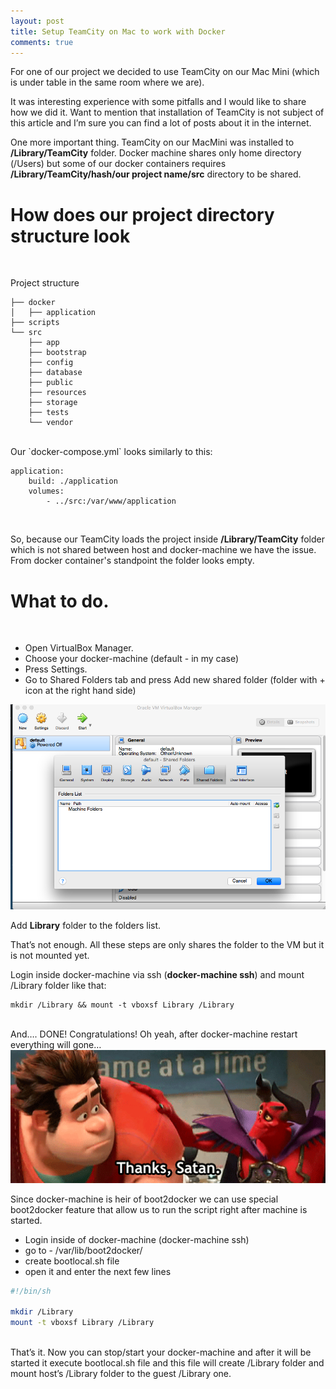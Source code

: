 ```yaml
---
layout: post
title: Setup TeamCity on Mac to work with Docker
comments: true
---
```

For one of our project we decided to use TeamCity on our Mac Mini (which is under table in the same room where we are).

It was interesting experience with some pitfalls and I would like to share how we did it.
Want to mention that installation of TeamCity is not subject of this article and I’m sure you can find a lot of posts about it in the internet.

One more important thing. TeamCity on our MacMini was installed to **/Library/TeamCity** folder. 
Docker machine shares only home directory (/Users) but some of our docker containers requires **/Library/TeamCity/hash/our project name/src** directory to be shared.


<h1>How does our project directory structure look</h1>
<br/>

Project structure

```
├── docker
│   ├── application
├── scripts
└── src
    ├── app
    ├── bootstrap
    ├── config
    ├── database
    ├── public
    ├── resources
    ├── storage
    ├── tests
    └── vendor
```

<br/>
Our `docker-compose.yml` looks similarly to this:


```
application:
    build: ./application
    volumes:
        - ../src:/var/www/application
```
<br/>

So, because our TeamCity loads the project inside **/Library/TeamCity** folder which is not shared between host and docker-machine we have the issue. From docker container's standpoint the folder looks empty.

<h1>What to do.</h1>
<br/>

* Open VirtualBox Manager.
* Choose your docker-machine (default - in my case)
* Press Settings.
* Go to Shared Folders tab and press Add new shared folder (folder with + icon at the right hand side)

<a target="_blank" href="/assets/img/vbox_manager_gui.png"><img alt="vbox manager gui" src="/assets/img/vbox_manager_gui.png" width="600px"/></a>

Add **Library** folder to the folders list.

That’s not enough. All these steps are only shares the folder to the VM but it is not mounted yet.

Login inside docker-machine via ssh (**docker-machine ssh**) and mount /Library folder like that:

```
mkdir /Library && mount -t vboxsf Library /Library
```

<br/>
And…. DONE!
Congratulations! Oh yeah, after docker-machine restart everything will gone…
<a target="_blank" href="/assets/img/thanks_satan.gif"><img alt="thanks satan" src="/assets/img/thanks_satan.gif" width="600px"/></a>


Since docker-machine is heir of boot2docker we can use special boot2docker feature that allow us to run the script right after machine is started.

- Login inside of docker-machine (docker-machine ssh)
- go to - /var/lib/boot2docker/
- create bootlocal.sh file
- open it and enter the next few lines

```bash
#!/bin/sh

mkdir /Library
mount -t vboxsf Library /Library
```

<br/>
That’s it. Now you can stop/start your docker-machine and after it will be started it execute bootlocal.sh file and this file will create /Library folder and mount host’s /Library folder to the guest /Library one.
